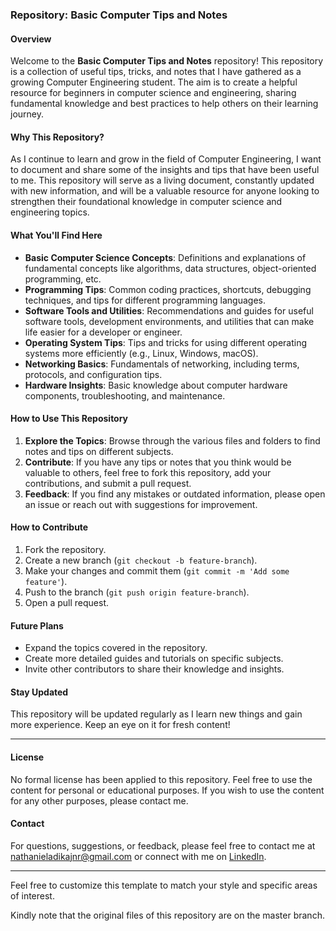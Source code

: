 ### Repository: **Basic Computer Tips and Notes**

#### Overview

Welcome to the **Basic Computer Tips and Notes** repository! This repository is a collection of useful tips, tricks, and notes that I have gathered as a growing Computer Engineering student. The aim is to create a helpful resource for beginners in computer science and engineering, sharing fundamental knowledge and best practices to help others on their learning journey.

#### Why This Repository?

As I continue to learn and grow in the field of Computer Engineering, I want to document and share some of the insights and tips that have been useful to me. This repository will serve as a living document, constantly updated with new information, and will be a valuable resource for anyone looking to strengthen their foundational knowledge in computer science and engineering topics.

#### What You'll Find Here

- **Basic Computer Science Concepts**: Definitions and explanations of fundamental concepts like algorithms, data structures, object-oriented programming, etc.
- **Programming Tips**: Common coding practices, shortcuts, debugging techniques, and tips for different programming languages.
- **Software Tools and Utilities**: Recommendations and guides for useful software tools, development environments, and utilities that can make life easier for a developer or engineer.
- **Operating System Tips**: Tips and tricks for using different operating systems more efficiently (e.g., Linux, Windows, macOS).
- **Networking Basics**: Fundamentals of networking, including terms, protocols, and configuration tips.
- **Hardware Insights**: Basic knowledge about computer hardware components, troubleshooting, and maintenance.

#### How to Use This Repository

1. **Explore the Topics**: Browse through the various files and folders to find notes and tips on different subjects.
2. **Contribute**: If you have any tips or notes that you think would be valuable to others, feel free to fork this repository, add your contributions, and submit a pull request.
3. **Feedback**: If you find any mistakes or outdated information, please open an issue or reach out with suggestions for improvement.

#### How to Contribute

1. Fork the repository.
2. Create a new branch (`git checkout -b feature-branch`).
3. Make your changes and commit them (`git commit -m 'Add some feature'`).
4. Push to the branch (`git push origin feature-branch`).
5. Open a pull request.

#### Future Plans

- Expand the topics covered in the repository.
- Create more detailed guides and tutorials on specific subjects.
- Invite other contributors to share their knowledge and insights.

#### Stay Updated

This repository will be updated regularly as I learn new things and gain more experience. Keep an eye on it for fresh content!

---

#### License

No formal license has been applied to this repository. Feel free to use the content for personal or educational purposes. If you wish to use the content for any other purposes, please contact me.

#### Contact

For questions, suggestions, or feedback, please feel free to contact me at [nathanieladikajnr@gmail.com](mailto:nathanieladikajnr@gmail.com) or connect with me on [LinkedIn](https://www.linkedin.com/in/nathaniel-adika-20a30226a).

---

Feel free to customize this template to match your style and specific areas of interest.

Kindly note that the original files of this repository are on the master branch.

